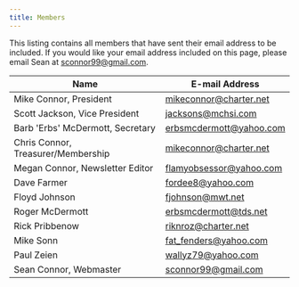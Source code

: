 ```yaml
---
title: Members
---
```


This listing contains all members that have sent their email address to be
included. If you would like your email address included on this page, please
email Sean at sconnor99@gmail.com.

| Name                               | E-mail Address          |
|------------------------------------|-------------------------|
| Mike Connor, President             | mikeconnor@charter.net  |
| Scott Jackson, Vice President      | jacksons@mchsi.com      |
| Barb 'Erbs' McDermott, Secretary   | erbsmcdermott@yahoo.com |
| Chris Connor, Treasurer/Membership | mikeconnor@charter.net  |
| Megan Connor, Newsletter Editor    | flamyobsessor@yahoo.com |
| Dave Farmer                        | fordee8@yahoo.com       |
| Floyd Johnson                      | fjohnson@mwt.net        |
| Roger McDermott                    | erbsmcdermott@tds.net   |
| Rick Pribbenow                     | riknroz@charter.net     |
| Mike Sonn                          | fat_fenders@yahoo.com   |
| Paul Zeien                         | wallyz79@yahoo.com      |
| Sean Connor, Webmaster             | sconnor99@gmail.com     |
